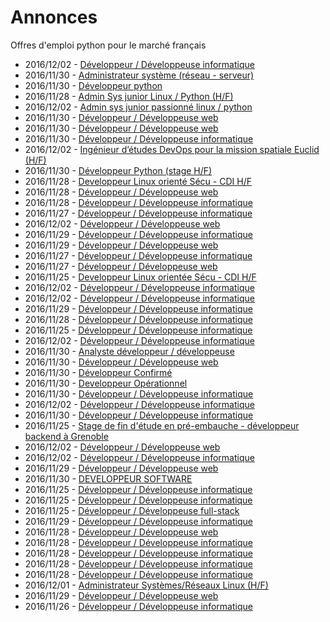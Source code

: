 # Annonces

Offres d'emploi python pour le marché français

* 2016/12/02 - [Développeur / Développeuse informatique](http://www.pyjobs.fr/jobs/details/4225/developpeur-developpeuse-informatique "Développeur / Développeuse informatique")
* 2016/11/30 - [Administrateur système (réseau - serveur)](http://www.pyjobs.fr/jobs/details/4208/administrateur-systeme-reseau-serveur "Administrateur système (réseau - serveur)")
* 2016/11/30 - [Développeur python](http://www.pyjobs.fr/jobs/details/4207/developpeur-python "Développeur python")
* 2016/11/28 - [Admin Sys junior Linux / Python (H/F)](http://www.pyjobs.fr/jobs/details/4199/admin-sys-junior-linux-python-h-f "Admin Sys junior Linux / Python (H/F)")
* 2016/12/02 - [Admin sys junior passionné linux / python](http://www.pyjobs.fr/jobs/details/4224/admin-sys-junior-passionne-linux-python "Admin sys junior passionné linux / python")
* 2016/11/30 - [Développeur / Développeuse web](http://www.pyjobs.fr/jobs/details/4204/developpeur-developpeuse-web "Développeur / Développeuse web")
* 2016/11/30 - [Développeur / Développeuse web](http://www.pyjobs.fr/jobs/details/4205/developpeur-developpeuse-web "Développeur / Développeuse web")
* 2016/11/30 - [Développeur / Développeuse informatique](http://www.pyjobs.fr/jobs/details/4206/developpeur-developpeuse-informatique "Développeur / Développeuse informatique")
* 2016/12/02 - [Ingénieur d’études DevOps pour la mission spatiale Euclid (H/F)](http://www.pyjobs.fr/jobs/details/4223/ingenieur-detudes-devops-pour-la-mission-spatiale-euclid-h-f "Ingénieur d’études DevOps pour la mission spatiale Euclid (H/F)")
* 2016/11/30 - [Développeur Python (stage H/F)](http://www.pyjobs.fr/jobs/details/4213/developpeur-python-stage-h-f "Développeur Python (stage H/F)")
* 2016/11/28 - [Developpeur Linux orienté Sécu - CDI H/F](http://www.pyjobs.fr/jobs/details/4189/developpeur-linux-oriente-secu-cdi-h-f "Developpeur Linux orienté Sécu - CDI H/F")
* 2016/11/28 - [Développeur / Développeuse web](http://www.pyjobs.fr/jobs/details/4190/developpeur-developpeuse-web "Développeur / Développeuse web")
* 2016/11/28 - [Développeur / Développeuse informatique](http://www.pyjobs.fr/jobs/details/4191/developpeur-developpeuse-informatique "Développeur / Développeuse informatique")
* 2016/11/27 - [Développeur / Développeuse informatique](http://www.pyjobs.fr/jobs/details/4182/developpeur-developpeuse-informatique "Développeur / Développeuse informatique")
* 2016/12/02 - [Développeur / Développeuse web](http://www.pyjobs.fr/jobs/details/4222/developpeur-developpeuse-web "Développeur / Développeuse web")
* 2016/11/29 - [Développeur / Développeuse informatique](http://www.pyjobs.fr/jobs/details/4196/developpeur-developpeuse-informatique "Développeur / Développeuse informatique")
* 2016/11/29 - [Développeur / Développeuse web](http://www.pyjobs.fr/jobs/details/4197/developpeur-developpeuse-web "Développeur / Développeuse web")
* 2016/11/27 - [Développeur / Développeuse informatique](http://www.pyjobs.fr/jobs/details/4180/developpeur-developpeuse-informatique "Développeur / Développeuse informatique")
* 2016/11/27 - [Développeur / Développeuse web](http://www.pyjobs.fr/jobs/details/4181/developpeur-developpeuse-web "Développeur / Développeuse web")
* 2016/11/25 - [Developpeur Linux orientée Sécu - CDI H/F](http://www.pyjobs.fr/jobs/details/4177/developpeur-linux-orientee-secu-cdi-h-f "Developpeur Linux orientée Sécu - CDI H/F")
* 2016/12/02 - [Développeur / Développeuse informatique](http://www.pyjobs.fr/jobs/details/4220/developpeur-developpeuse-informatique "Développeur / Développeuse informatique")
* 2016/12/02 - [Développeur / Développeuse informatique](http://www.pyjobs.fr/jobs/details/4221/developpeur-developpeuse-informatique "Développeur / Développeuse informatique")
* 2016/11/29 - [Développeur / Développeuse informatique](http://www.pyjobs.fr/jobs/details/4195/developpeur-developpeuse-informatique "Développeur / Développeuse informatique")
* 2016/11/28 - [Développeur / Développeuse informatique](http://www.pyjobs.fr/jobs/details/4188/developpeur-developpeuse-informatique "Développeur / Développeuse informatique")
* 2016/11/25 - [Développeur / Développeuse informatique](http://www.pyjobs.fr/jobs/details/4175/developpeur-developpeuse-informatique "Développeur / Développeuse informatique")
* 2016/12/02 - [Développeur / Développeuse informatique](http://www.pyjobs.fr/jobs/details/4219/developpeur-developpeuse-informatique "Développeur / Développeuse informatique")
* 2016/11/30 - [Analyste développeur / développeuse](http://www.pyjobs.fr/jobs/details/4202/analyste-developpeur-developpeuse "Analyste développeur / développeuse")
* 2016/11/30 - [Développeur / Développeuse web](http://www.pyjobs.fr/jobs/details/4201/developpeur-developpeuse-web "Développeur / Développeuse web")
* 2016/11/30 - [Développeur Confirmé](http://www.pyjobs.fr/jobs/details/4212/developpeur-confirme "Développeur Confirmé")
* 2016/11/30 - [Developpeur Opérationnel](http://www.pyjobs.fr/jobs/details/4211/developpeur-operationnel "Developpeur Opérationnel")
* 2016/11/30 - [Développeur / Développeuse informatique](http://www.pyjobs.fr/jobs/details/4203/developpeur-developpeuse-informatique "Développeur / Développeuse informatique")
* 2016/12/02 - [Développeur / Développeuse informatique](http://www.pyjobs.fr/jobs/details/4218/developpeur-developpeuse-informatique "Développeur / Développeuse informatique")
* 2016/11/30 - [Développeur / Développeuse informatique](http://www.pyjobs.fr/jobs/details/4200/developpeur-developpeuse-informatique "Développeur / Développeuse informatique")
* 2016/11/25 - [Stage de fin d'étude en pré-embauche - développeur backend à Grenoble](http://www.pyjobs.fr/jobs/details/4174/stage-de-fin-detude-en-pre-embauche-developpeur-backend-a-grenoble "Stage de fin d'étude en pré-embauche - développeur backend à Grenoble")
* 2016/12/02 - [Développeur / Développeuse web](http://www.pyjobs.fr/jobs/details/4217/developpeur-developpeuse-web "Développeur / Développeuse web")
* 2016/12/02 - [Développeur / Développeuse informatique](http://www.pyjobs.fr/jobs/details/4216/developpeur-developpeuse-informatique "Développeur / Développeuse informatique")
* 2016/11/29 - [Développeur / Développeuse web](http://www.pyjobs.fr/jobs/details/4194/developpeur-developpeuse-web "Développeur / Développeuse web")
* 2016/11/30 - [DEVELOPPEUR SOFTWARE](http://www.pyjobs.fr/jobs/details/4210/developpeur-software "DEVELOPPEUR SOFTWARE")
* 2016/11/25 - [Développeur / Développeuse informatique](http://www.pyjobs.fr/jobs/details/4171/developpeur-developpeuse-informatique "Développeur / Développeuse informatique")
* 2016/11/25 - [Développeur / Développeuse informatique](http://www.pyjobs.fr/jobs/details/4172/developpeur-developpeuse-informatique "Développeur / Développeuse informatique")
* 2016/11/25 - [Développeur / Développeuse full-stack](http://www.pyjobs.fr/jobs/details/4173/developpeur-developpeuse-full-stack "Développeur / Développeuse full-stack")
* 2016/11/29 - [Développeur / Développeuse informatique](http://www.pyjobs.fr/jobs/details/4193/developpeur-developpeuse-informatique "Développeur / Développeuse informatique")
* 2016/11/28 - [Développeur / Développeuse web](http://www.pyjobs.fr/jobs/details/4187/developpeur-developpeuse-web "Développeur / Développeuse web")
* 2016/11/28 - [Développeur / Développeuse informatique](http://www.pyjobs.fr/jobs/details/4186/developpeur-developpeuse-informatique "Développeur / Développeuse informatique")
* 2016/11/28 - [Développeur / Développeuse informatique](http://www.pyjobs.fr/jobs/details/4183/developpeur-developpeuse-informatique "Développeur / Développeuse informatique")
* 2016/11/28 - [Développeur / Développeuse informatique](http://www.pyjobs.fr/jobs/details/4185/developpeur-developpeuse-informatique "Développeur / Développeuse informatique")
* 2016/11/28 - [Développeur / Développeuse informatique](http://www.pyjobs.fr/jobs/details/4184/developpeur-developpeuse-informatique "Développeur / Développeuse informatique")
* 2016/12/01 - [Administrateur Systèmes/Réseaux Linux (H/F)](http://www.pyjobs.fr/jobs/details/4215/administrateur-systemes-reseaux-linux-h-f "Administrateur Systèmes/Réseaux Linux (H/F)")
* 2016/11/29 - [Développeur / Développeuse web](http://www.pyjobs.fr/jobs/details/4192/developpeur-developpeuse-web "Développeur / Développeuse web")
* 2016/11/26 - [Développeur / Développeuse informatique](http://www.pyjobs.fr/jobs/details/4179/developpeur-developpeuse-informatique "Développeur / Développeuse informatique")

